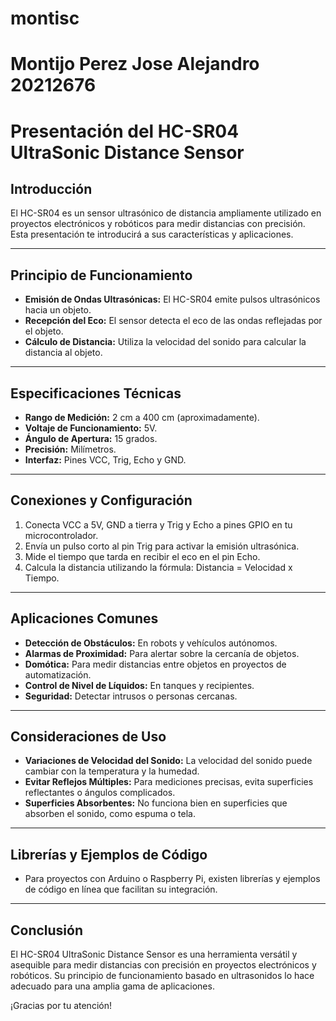 # montisc
# Montijo Perez Jose Alejandro 20212676
# Presentación del HC-SR04 UltraSonic Distance Sensor

## Introducción

El HC-SR04 es un sensor ultrasónico de distancia ampliamente utilizado en proyectos electrónicos y robóticos para medir distancias con precisión. Esta presentación te introducirá a sus características y aplicaciones.

---

## Principio de Funcionamiento

- **Emisión de Ondas Ultrasónicas:** El HC-SR04 emite pulsos ultrasónicos hacia un objeto.
- **Recepción del Eco:** El sensor detecta el eco de las ondas reflejadas por el objeto.
- **Cálculo de Distancia:** Utiliza la velocidad del sonido para calcular la distancia al objeto.

---

## Especificaciones Técnicas

- **Rango de Medición:** 2 cm a 400 cm (aproximadamente).
- **Voltaje de Funcionamiento:** 5V.
- **Ángulo de Apertura:** 15 grados.
- **Precisión:** Milímetros.
- **Interfaz:** Pines VCC, Trig, Echo y GND.

---

## Conexiones y Configuración

1. Conecta VCC a 5V, GND a tierra y Trig y Echo a pines GPIO en tu microcontrolador.
2. Envía un pulso corto al pin Trig para activar la emisión ultrasónica.
3. Mide el tiempo que tarda en recibir el eco en el pin Echo.
4. Calcula la distancia utilizando la fórmula: Distancia = Velocidad x Tiempo.

---

## Aplicaciones Comunes

- **Detección de Obstáculos:** En robots y vehículos autónomos.
- **Alarmas de Proximidad:** Para alertar sobre la cercanía de objetos.
- **Domótica:** Para medir distancias entre objetos en proyectos de automatización.
- **Control de Nivel de Líquidos:** En tanques y recipientes.
- **Seguridad:** Detectar intrusos o personas cercanas.

---

## Consideraciones de Uso

- **Variaciones de Velocidad del Sonido:** La velocidad del sonido puede cambiar con la temperatura y la humedad.
- **Evitar Reflejos Múltiples:** Para mediciones precisas, evita superficies reflectantes o ángulos complicados.
- **Superficies Absorbentes:** No funciona bien en superficies que absorben el sonido, como espuma o tela.

---

## Librerías y Ejemplos de Código

- Para proyectos con Arduino o Raspberry Pi, existen librerías y ejemplos de código en línea que facilitan su integración.

---

## Conclusión

El HC-SR04 UltraSonic Distance Sensor es una herramienta versátil y asequible para medir distancias con precisión en proyectos electrónicos y robóticos. Su principio de funcionamiento basado en ultrasonidos lo hace adecuado para una amplia gama de aplicaciones.

¡Gracias por tu atención!

